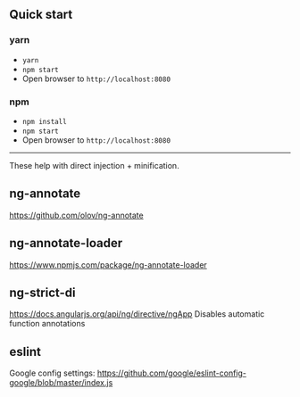 ## Quick start

### yarn

- `yarn`
- `npm start`
- Open browser to `http://localhost:8080`

### npm

- `npm install`
- `npm start`
- Open browser to `http://localhost:8080`

---

These help with direct injection + minification.

## ng-annotate
https://github.com/olov/ng-annotate

## ng-annotate-loader
https://www.npmjs.com/package/ng-annotate-loader

## ng-strict-di
https://docs.angularjs.org/api/ng/directive/ngApp
Disables automatic function annotations


## eslint
Google config settings: https://github.com/google/eslint-config-google/blob/master/index.js
